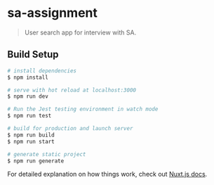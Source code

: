# sa-assignment

> User search app for interview with SA.

## Build Setup

``` bash
# install dependencies
$ npm install

# serve with hot reload at localhost:3000
$ npm run dev

# Run the Jest testing environment in watch mode
$ npm run test

# build for production and launch server
$ npm run build
$ npm run start

# generate static project
$ npm run generate
```

For detailed explanation on how things work, check out [Nuxt.js docs](https://nuxtjs.org).
